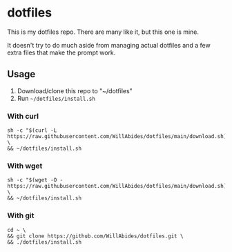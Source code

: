 # dotfiles

This is my dotfiles repo. There are many like it, but this one is mine.

It doesn't try to do much aside from managing actual dotfiles and a few extra files that make the 
prompt work.

## Usage

1. Download/clone this repo to "~/dotfiles"
2. Run `~/dotfiles/install.sh`

### With curl

```shell
sh -c "$(curl -L https://raw.githubusercontent.com/WillAbides/dotfiles/main/download.sh)" \
&& ~/dotfiles/install.sh
```

### With wget

```shell
sh -c "$(wget -O - https://raw.githubusercontent.com/WillAbides/dotfiles/main/download.sh)" \
&& ~/dotfiles/install.sh
```

### With git

```shell
cd ~ \
&& git clone https://github.com/WillAbides/dotfiles.git \
&& ./dotfiles/install.sh
```
